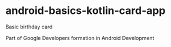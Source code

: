 # android-basics-kotlin-card-app
Basic birthday card

Part of Google Developers formation in Android Development
